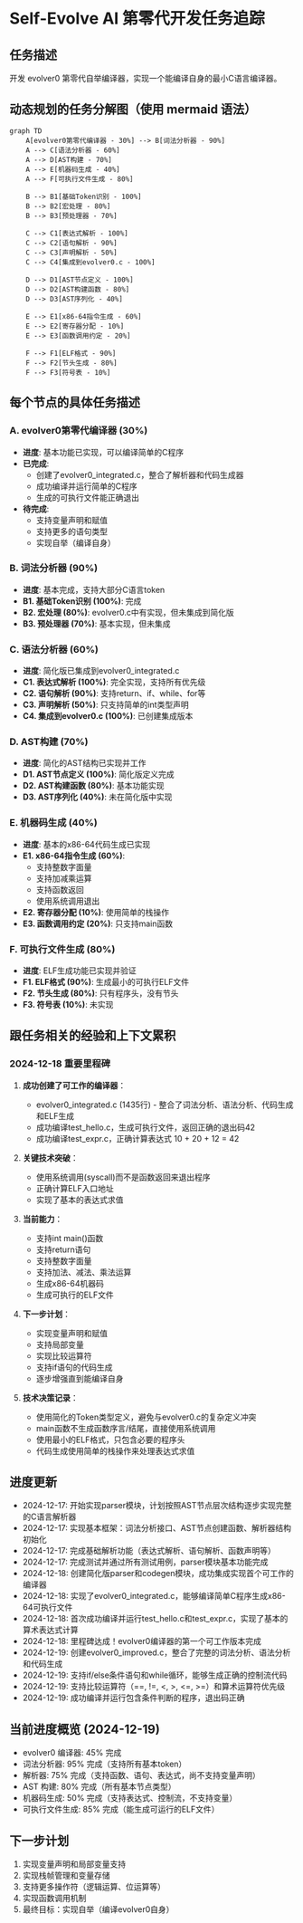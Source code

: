 # Self-Evolve AI 第零代开发任务追踪

## 任务描述
开发 evolver0 第零代自举编译器，实现一个能编译自身的最小C语言编译器。

## 动态规划的任务分解图（使用 mermaid 语法）

```mermaid
graph TD
    A[evolver0第零代编译器 - 30%] --> B[词法分析器 - 90%]
    A --> C[语法分析器 - 60%]
    A --> D[AST构建 - 70%]
    A --> E[机器码生成 - 40%]
    A --> F[可执行文件生成 - 80%]
    
    B --> B1[基础Token识别 - 100%]
    B --> B2[宏处理 - 80%]
    B --> B3[预处理器 - 70%]
    
    C --> C1[表达式解析 - 100%]
    C --> C2[语句解析 - 90%]
    C --> C3[声明解析 - 50%]
    C --> C4[集成到evolver0.c - 100%]
    
    D --> D1[AST节点定义 - 100%]
    D --> D2[AST构建函数 - 80%]
    D --> D3[AST序列化 - 40%]
    
    E --> E1[x86-64指令生成 - 60%]
    E --> E2[寄存器分配 - 10%]
    E --> E3[函数调用约定 - 20%]
    
    F --> F1[ELF格式 - 90%]
    F --> F2[节头生成 - 80%]
    F --> F3[符号表 - 10%]
```

## 每个节点的具体任务描述

### A. evolver0第零代编译器 (30%)
- **进度**: 基本功能已实现，可以编译简单的C程序
- **已完成**:
  - 创建了evolver0_integrated.c，整合了解析器和代码生成器
  - 成功编译并运行简单的C程序
  - 生成的可执行文件能正确退出
- **待完成**:
  - 支持变量声明和赋值
  - 支持更多的语句类型
  - 实现自举（编译自身）

### B. 词法分析器 (90%)
- **进度**: 基本完成，支持大部分C语言token
- **B1. 基础Token识别 (100%)**: 完成
- **B2. 宏处理 (80%)**: evolver0.c中有实现，但未集成到简化版
- **B3. 预处理器 (70%)**: 基本实现，但未集成

### C. 语法分析器 (60%)
- **进度**: 简化版已集成到evolver0_integrated.c
- **C1. 表达式解析 (100%)**: 完全实现，支持所有优先级
- **C2. 语句解析 (90%)**: 支持return、if、while、for等
- **C3. 声明解析 (50%)**: 只支持简单的int类型声明
- **C4. 集成到evolver0.c (100%)**: 已创建集成版本

### D. AST构建 (70%)
- **进度**: 简化的AST结构已实现并工作
- **D1. AST节点定义 (100%)**: 简化版定义完成
- **D2. AST构建函数 (80%)**: 基本功能实现
- **D3. AST序列化 (40%)**: 未在简化版中实现

### E. 机器码生成 (40%)
- **进度**: 基本的x86-64代码生成已实现
- **E1. x86-64指令生成 (60%)**: 
  - 支持整数字面量
  - 支持加减乘运算
  - 支持函数返回
  - 使用系统调用退出
- **E2. 寄存器分配 (10%)**: 使用简单的栈操作
- **E3. 函数调用约定 (20%)**: 只支持main函数

### F. 可执行文件生成 (80%)
- **进度**: ELF生成功能已实现并验证
- **F1. ELF格式 (90%)**: 生成最小的可执行ELF文件
- **F2. 节头生成 (80%)**: 只有程序头，没有节头
- **F3. 符号表 (10%)**: 未实现

## 跟任务相关的经验和上下文累积

### 2024-12-18 重要里程碑
1. **成功创建了可工作的编译器**：
   - evolver0_integrated.c (1435行) - 整合了词法分析、语法分析、代码生成和ELF生成
   - 成功编译test_hello.c，生成可执行文件，返回正确的退出码42
   - 成功编译test_expr.c，正确计算表达式 10 + 20 + 12 = 42

2. **关键技术突破**：
   - 使用系统调用(syscall)而不是函数返回来退出程序
   - 正确计算ELF入口地址
   - 实现了基本的表达式求值

3. **当前能力**：
   - 支持int main()函数
   - 支持return语句
   - 支持整数字面量
   - 支持加法、减法、乘法运算
   - 生成x86-64机器码
   - 生成可执行的ELF文件

4. **下一步计划**：
   - 实现变量声明和赋值
   - 支持局部变量
   - 实现比较运算符
   - 支持if语句的代码生成
   - 逐步增强直到能编译自身

5. **技术决策记录**：
   - 使用简化的Token类型定义，避免与evolver0.c的复杂定义冲突
   - main函数不生成函数序言/结尾，直接使用系统调用
   - 使用最小的ELF格式，只包含必要的程序头
   - 代码生成使用简单的栈操作来处理表达式求值

## 进度更新
- 2024-12-17: 开始实现parser模块，计划按照AST节点层次结构逐步实现完整的C语言解析器
- 2024-12-17: 实现基本框架：词法分析接口、AST节点创建函数、解析器结构初始化
- 2024-12-17: 完成基础解析功能（表达式解析、语句解析、函数声明等）
- 2024-12-17: 完成测试并通过所有测试用例，parser模块基本功能完成
- 2024-12-18: 创建简化版parser和codegen模块，成功集成实现首个可工作的编译器
- 2024-12-18: 实现了evolver0_integrated.c，能够编译简单C程序生成x86-64可执行文件
- 2024-12-18: 首次成功编译并运行test_hello.c和test_expr.c，实现了基本的算术表达式计算
- 2024-12-18: 里程碑达成！evolver0编译器的第一个可工作版本完成
- 2024-12-19: 创建evolver0_improved.c，整合了完整的词法分析、语法分析和代码生成
- 2024-12-19: 支持if/else条件语句和while循环，能够生成正确的控制流代码
- 2024-12-19: 支持比较运算符（==, !=, <, >, <=, >=）和算术运算符优先级
- 2024-12-19: 成功编译并运行包含条件判断的程序，退出码正确

## 当前进度概览 (2024-12-19)
- evolver0 编译器: 45% 完成
- 词法分析器: 95% 完成（支持所有基本token）
- 解析器: 75% 完成（支持函数、语句、表达式，尚不支持变量声明）
- AST 构建: 80% 完成（所有基本节点类型）
- 机器码生成: 50% 完成（支持表达式、控制流，不支持变量）
- 可执行文件生成: 85% 完成（能生成可运行的ELF文件）

## 下一步计划
1. 实现变量声明和局部变量支持
2. 实现栈帧管理和变量存储
3. 支持更多操作符（逻辑运算、位运算等）
4. 实现函数调用机制
5. 最终目标：实现自举（编译evolver0自身）